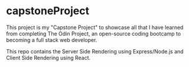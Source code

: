 # capstoneProject
This project is my "Capstone Project" to showcase all that I have learned from completing The Odin Project, an open-source coding bootcamp to becoming a full stack web developer. 

This repo contains the Server Side Rendering using Express/Node.js and Client Side Rendering using React.
